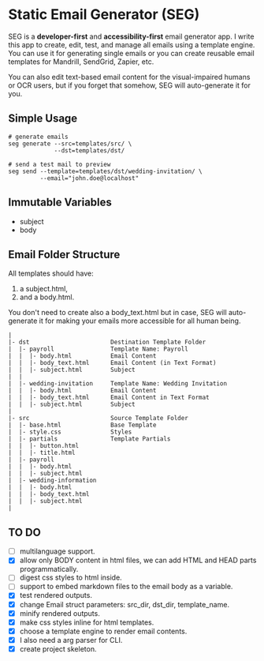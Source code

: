 # Static Email Generator (SEG)

SEG is a **developer-first** and **accessibility-first** email generator app. I
write this app to create, edit, test, and manage all emails using a template
engine. You can use it for generating single emails or you can create reusable
email templates for Mandrill, SendGrid, Zapier, etc.

You can also edit text-based email content for the visual-impaired humans or OCR
users, but if you forget that somehow, SEG will auto-generate it for you.

## Simple Usage

```
# generate emails
seg generate --src=templates/src/ \
             --dst=templates/dst/

# send a test mail to preview
seg send --template=templates/dst/wedding-invitation/ \
         --email="john.doe@localhost"
```

## Immutable Variables

- subject
- body

## Email Folder Structure

All templates should have:

1. a subject.html,
2. and a body.html.

You don't need to create also a body_text.html but in case, SEG will
auto-generate it for making your emails more accessible for all human being.

```
|
|- dst                       Destination Template Folder
|  |- payroll                Template Name: Payroll
|  |  |- body.html           Email Content
|  |  |- body_text.html      Email Content (in Text Format)
|  |  |- subject.html        Subject
|  |
|  |- wedding-invitation     Template Name: Wedding Invitation
|  |  |- body.html           Email Content
|  |  |- body_text.html      Email Content in Text Format
|  |  |- subject.html        Subject
|
|- src                       Source Template Folder
|  |- base.html              Base Template
|  |- style.css              Styles
|  |- partials               Template Partials
|  |  |- button.html
|  |  |- title.html
|  |- payroll
|  |  |- body.html
|  |  |- subject.html
|  |- wedding-information
|  |  |- body.html
|  |  |- body_text.html
|  |  |- subject.html
|
```

## TO DO

- [ ] multilanguage support.
- [x] allow only BODY content in html files, we can add HTML and HEAD parts
      programmatically.
- [ ] digest css styles to html inside.
- [ ] support to embed markdown files to the email body as a variable.
- [x] test rendered outputs.
- [x] change Email struct parameters: src_dir, dst_dir, template_name.
- [x] minify rendered outputs.
- [x] make css styles inline for html templates.
- [x] choose a template engine to render email contents.
- [x] I also need a arg parser for CLI.
- [x] create project skeleton.
